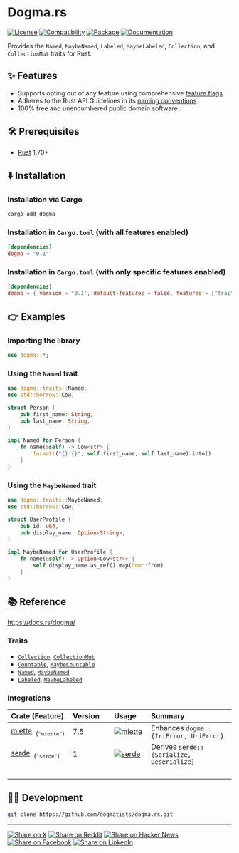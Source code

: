 # Dogma.rs

[![License](https://img.shields.io/badge/license-Public%20Domain-blue.svg)](https://unlicense.org)
[![Compatibility](https://img.shields.io/badge/rust-1.70%2B-blue)](https://rust-lang.org)
[![Package](https://img.shields.io/crates/v/dogma)](https://crates.io/crates/dogma)
[![Documentation](https://docs.rs/dogma/badge.svg)](https://docs.rs/dogma/)

Provides the `Named`, `MaybeNamed`, `Labeled`, `MaybeLabeled`, `Collection`,
and `CollectionMut` traits for Rust.

## ✨ Features

- Supports opting out of any feature using comprehensive [feature flags].
- Adheres to the Rust API Guidelines in its [naming conventions].
- 100% free and unencumbered public domain software.

## 🛠️ Prerequisites

- [Rust](https://rust-lang.org) 1.70+

## ⬇️ Installation

### Installation via Cargo

```bash
cargo add dogma
```

### Installation in `Cargo.toml` (with all features enabled)

```toml
[dependencies]
dogma = "0.1"
```

### Installation in `Cargo.toml` (with only specific features enabled)

```toml
[dependencies]
dogma = { version = "0.1", default-features = false, features = ["traits"] }
```

## 👉 Examples

### Importing the library

```rust
use dogma::*;
```

### Using the `Named` trait

```rust
use dogma::traits::Named;
use std::borrow::Cow;

struct Person {
    pub first_name: String,
    pub last_name: String,
}

impl Named for Person {
    fn name(&self) -> Cow<str> {
        format!("{} {}", self.first_name, self.last_name).into()
    }
}
```

### Using the `MaybeNamed` trait

```rust
use dogma::traits::MaybeNamed;
use std::borrow::Cow;

struct UserProfile {
    pub id: u64,
    pub display_name: Option<String>,
}

impl MaybeNamed for UserProfile {
    fn name(&self) -> Option<Cow<str>> {
        self.display_name.as_ref().map(Cow::from)
    }
}
```

## 📚 Reference

https://docs.rs/dogma/

### Traits

- [`Collection`], [`CollectionMut`]
- [`Countable`], [`MaybeCountable`]
- [`Named`], [`MaybeNamed`]
- [`Labeled`], [`MaybeLabeled`]

### Integrations

Crate (Feature) | Version | Usage | Summary
:--- | :--- | :--- | :---
[miette] &nbsp;<sub>(`"miette"`)</sub> | 7.5 | [![miette](https://docs.rs/miette/badge.svg)](https://docs.rs/miette/) | Enhances `dogma::{IriError, UriError}`
[serde] &nbsp;<sub>(`"serde"`)</sub> | 1 | [![serde](https://docs.rs/serde/badge.svg)](https://docs.rs/serde/) | Derives `serde::{Serialize, Deserialize}`
<img width="220" height="1"/> | <img width="110" height="1"/> | <img width="100" height="1"/> | &nbsp;

## 👨‍💻 Development

```bash
git clone https://github.com/dogmatists/dogma.rs.git
```

---

[![Share on X](https://img.shields.io/badge/share%20on-x-03A9F4?logo=x)](https://x.com/intent/post?url=https://github.com/dogmatists/dogma.rs&text=Dogma.rs)
[![Share on Reddit](https://img.shields.io/badge/share%20on-reddit-red?logo=reddit)](https://reddit.com/submit?url=https://github.com/dogmatists/dogma.rs&title=Dogma.rs)
[![Share on Hacker News](https://img.shields.io/badge/share%20on-hn-orange?logo=ycombinator)](https://news.ycombinator.com/submitlink?u=https://github.com/dogmatists/dogma.rs&t=Dogma.rs)
[![Share on Facebook](https://img.shields.io/badge/share%20on-fb-1976D2?logo=facebook)](https://www.facebook.com/sharer/sharer.php?u=https://github.com/dogmatists/dogma.rs)
[![Share on LinkedIn](https://img.shields.io/badge/share%20on-linkedin-3949AB?logo=linkedin)](https://www.linkedin.com/sharing/share-offsite/?url=https://github.com/dogmatists/dogma.rs)

[feature flags]: https://github.com/dogmatists/dogma.rs/blob/master/lib/dogma/Cargo.toml
[naming conventions]: https://rust-lang.github.io/api-guidelines/naming.html

[miette]: https://crates.io/crates/miette
[serde]: https://crates.io/crates/serde

[`Collection`]: https://docs.rs/dogma/latest/dogma/traits/trait.Collection.html
[`CollectionMut`]: https://docs.rs/dogma/latest/dogma/traits/trait.CollectionMut.html
[`Countable`]: https://docs.rs/dogma/latest/dogma/traits/trait.Countable.html
[`Labeled`]: https://docs.rs/dogma/latest/dogma/traits/trait.Labeled.html
[`MaybeCountable`]: https://docs.rs/dogma/latest/dogma/traits/trait.MaybeCountable.html
[`MaybeLabeled`]: https://docs.rs/dogma/latest/dogma/traits/trait.MaybeLabeled.html
[`MaybeNamed`]: https://docs.rs/dogma/latest/dogma/traits/trait.MaybeNamed.html
[`Named`]: https://docs.rs/dogma/latest/dogma/traits/trait.Named.html
